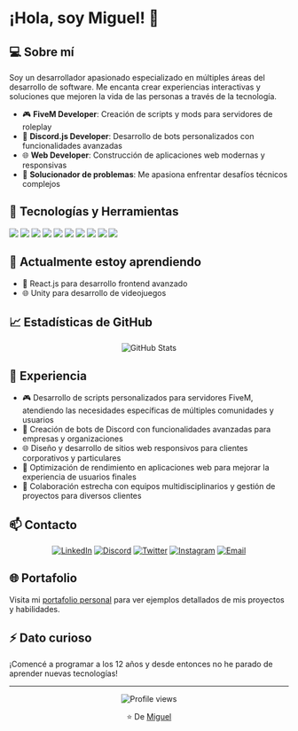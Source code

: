 # ¡Hola, soy Miguel! 👋

## 💻 Sobre mí
Soy un desarrollador apasionado especializado en múltiples áreas del desarrollo de software. Me encanta crear experiencias interactivas y soluciones que mejoren la vida de las personas a través de la tecnología.

- 🎮 **FiveM Developer**: Creación de scripts y mods para servidores de roleplay
- 🤖 **Discord.js Developer**: Desarrollo de bots personalizados con funcionalidades avanzadas
- 🌐 **Web Developer**: Construcción de aplicaciones web modernas y responsivas
- 🧩 **Solucionador de problemas**: Me apasiona enfrentar desafíos técnicos complejos

## 🔧 Tecnologías y Herramientas
![](https://img.shields.io/badge/Code-JavaScript-informational?style=flat&logo=javascript&logoColor=white&color=2bbc8a)
![](https://img.shields.io/badge/Code-Python-informational?style=flat&logo=python&logoColor=white&color=2bbc8a)
![](https://img.shields.io/badge/Code-Lua-informational?style=flat&logo=lua&logoColor=white&color=2bbc8a)
![](https://img.shields.io/badge/Code-HTML5-informational?style=flat&logo=html5&logoColor=white&color=2bbc8a)
![](https://img.shields.io/badge/Code-CSS3-informational?style=flat&logo=css3&logoColor=white&color=2bbc8a)
![](https://img.shields.io/badge/Code-Node.js-informational?style=flat&logo=node.js&logoColor=white&color=2bbc8a)
![](https://img.shields.io/badge/Framework-Discord.js-informational?style=flat&logo=discord&logoColor=white&color=2bbc8a)
![](https://img.shields.io/badge/Game-FiveM-informational?style=flat&logo=fivem&logoColor=white&color=2bbc8a)
![](https://img.shields.io/badge/Tools-Git-informational?style=flat&logo=git&logoColor=white&color=2bbc8a)
![](https://img.shields.io/badge/Tools-VSCode-informational?style=flat&logo=visual-studio-code&logoColor=white&color=2bbc8a)

## 🌱 Actualmente estoy aprendiendo
- 🔄 React.js para desarrollo frontend avanzado
- 🌐 Unity para desarrollo de videojuegos

## 📈 Estadísticas de GitHub
<div align="center">
  <img src="https://github-readme-stats.vercel.app/api?username=migueelmirandaa&show_icons=true&theme=tokyonight" alt="GitHub Stats" />
  <!-- <img src="https://github-readme-streak-stats.herokuapp.com/?user=migueelmirandaa&theme=tokyonight" alt="GitHub Streak" /> -->
</div>

<!-- ## 🚀 Proyectos Destacados

### FiveM
<a href="https://github.com/migueelmirandaa/PROYECTO_FIVEM">
  <img align="center" src="https://github-readme-stats.vercel.app/api/pin/?username=migueelmirandaa&repo=PROYECTO_FIVEM&theme=tokyonight" />
</a>

### Discord Bots
<a href="https://github.com/migueelmirandaa/PROYECTO_DISCORD">
  <img align="center" src="https://github-readme-stats.vercel.app/api/pin/?username=migueelmirandaa&repo=PROYECTO_DISCORD&theme=tokyonight" />
</a>

### Web Development
<a href="https://github.com/migueelmirandaa/PROYECTO_WEB">
  <img align="center" src="https://github-readme-stats.vercel.app/api/pin/?username=migueelmirandaa&repo=PROYECTO_WEB&theme=tokyonight" />
</a> -->

## 💼 Experiencia
- 🎮 Desarrollo de scripts personalizados para servidores FiveM, atendiendo las necesidades específicas de múltiples comunidades y usuarios
- 🤖 Creación de bots de Discord con funcionalidades avanzadas para empresas y organizaciones
- 🌐 Diseño y desarrollo de sitios web responsivos para clientes corporativos y particulares
- 🧩 Optimización de rendimiento en aplicaciones web para mejorar la experiencia de usuarios finales
- 👥 Colaboración estrecha con equipos multidisciplinarios y gestión de proyectos para diversos clientes

## 📫 Contacto
<div align="center">
  
[![LinkedIn](https://img.shields.io/badge/LinkedIn-0077B5?style=for-the-badge&logo=linkedin&logoColor=white)](https://www.linkedin.com/in/migueelmirandaa/)
[![Discord](https://img.shields.io/badge/Discord-7289DA?style=for-the-badge&logo=discord&logoColor=white)](https://discord.gg/locksershop)
[![Twitter](https://img.shields.io/badge/Twitter-1DA1F2?style=for-the-badge&logo=twitter&logoColor=white)](https://twitter.com/migueelmirandaa)
[![Instagram](https://img.shields.io/badge/Instagram-E4405F?style=for-the-badge&logo=instagram&logoColor=white)](https://www.instagram.com/migueelmirandaa/)
[![Email](https://img.shields.io/badge/Email-D14836?style=for-the-badge&logo=gmail&logoColor=white)](mailto:migueelmirandaa1@gmail.com)
  
</div>

## 🌐 Portafolio
Visita mi [portafolio personal](https://miguelmiranda.dev) para ver ejemplos detallados de mis proyectos y habilidades.

## ⚡ Dato curioso
¡Comencé a programar a los 12 años y desde entonces no he parado de aprender nuevas tecnologías!

---

<div align="center">
  <img src="https://komarev.com/ghpvc/?username=migueelmirandaa&color=green" alt="Profile views" />
  <p>⭐️ De <a href="https://github.com/migueelmirandaa">Miguel</a></p>
</div>
